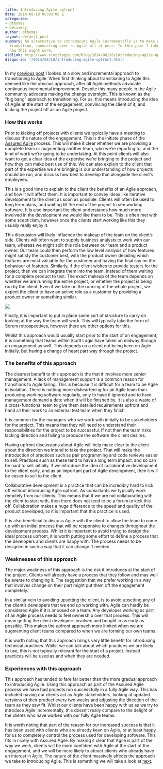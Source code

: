 ```yaml
---
title: Introducing Agile upfront
date: 2014-08-18 00:00:00 Z
categories:
- dthomas
- Delivery
author: dthomas
layout: default_post
summary: An alternative to introducing Agile incrementally is to make a 'big bang'
  transition, converting over to Agile all at once. In this post I take a look at
  how this might work.
oldlink: http://www.scottlogic.com/blog/2014/08/18/introducing-agile-upfront.html
disqus-id: "/2014/08/18/introducing-agile-upfront.html"
---
```


In my <a href="{{site.baseurl}}{% post_url dthomas/2014-08-11-a-piecemeal-approach-to-introducing-agile %}">previous post</a> I looked at a slow and incremental approach to transitioning to Agile. When first thinking about transitioning to Agile this seemed like the obvious approach, after all Agile methods advocate continuous incremental improvement. Despite this many people in the Agile community advocate making the change overnight. This is known as the “big bang” approach to transitioning. For us, this means introducing the idea of Agile at the start of the engagement, convincing the client of it, and kicking the project off as an Agile project.

### How this works
Prior to kicking off projects with clients we typically have a meeting to discuss the nature of the engagement. This is the initiate phase of the [Assured Agile](http://www.scottlogic.com/services/assured-agile/) process. This will make it clear whether we are providing a complete team or augmenting another team, who we’re reporting to, and the kind of work we’re going to be undertaking. At this point clients will also want to get a clear idea of the expertise we’re bringing to the project and how they can make best use of this. We can also explain to the client that part of the expertise we are bringing is our understanding of how projects should be run, and discuss how best to develop that alongside the client’s employees.

This is a good time to explain to the client the benefits of an Agile approach, and how it will affect them. It is important to convey ideas like iterative development to the client as soon as possible. Clients will often be used to long term plans, and waiting till the end of the project to see working software. It is also important the client understands how much more involved in the development we would like them to be. This is often met with some scepticism, however once the clients start working like this they usually really enjoy it.

This discussion will likely influence the makeup of the team on the client’s side. Clients will often want to supply business analysts to work with our team, whereas we might split this role between our team and a product owner. Our team could then perform the low level analysis of how features might satisfy the customer best, with the product owner deciding which features are most valuable for the customer and having the final say on the behaviour of features. Similarly, if the client wishes to provide testers for the project, then we can integrate them into the team, instead of them waiting for a complete product to test. The exact makeup of the team depends on whether we are running the entire project, or whether the project is being run by the client. Even if we take on the running of the whole project, we expect the client to have an active role as a customer by providing a product owner or something similar.

<img src="{{ site.baseurl }}/dthomas/assets/IntroducingAgile/TraditionalVsAgileTeam.png"/>

Finally, it is important to put in place some sort of structure to carry on looking at the way the team will work. This will typically take the form of Scrum retrospectives, however there are other options for this.

Whilst this approach would usually start prior to the start of an engagement, it is something that teams within Scott Logic have taken on midway through an engagement as well. This depends on a client not being keen on Agile initially, but having a change of heart part way through the project.

### The benefits of this approach

The clearest benefit to this approach is the that it involves more senior management. A lack of management support is a common reason for transitions to Agile failing. This is because it is difficult for a team to be Agile in isolation. There is nothing more disheartening for an Agile team than producing working software regularly, only to have it ignored and to have management demand a date when it will be finished by. It is also a waste of a cross-functional team to give them detailed requirements upfront and hand all their work to an external test team when they finish.

It is common for the managers who we work with initially to be stakeholders for the project. This means that they will need to understand their responsibilities for the project to be successful. If not then the team risks lacking direction and failing to produce the software the client desires.

Having upfront discussions about Agile will help make clear to the client about the direction we intend to take the project. That will make the introduction of practices such as pair programming and code reviews easier to sell. Practices such as these tend to have a long term impact, and so can be hard to sell initially. If we introduce the idea of collaborative development to the client early, and as an important part of Agile development, then it will be easier to sell to the client.

Collaborative development is a practice that can be incredibly hard to kick off without introducing Agile upfront. As consultants we typically work remotely from our clients. This means that if we are not collaborating with the client to start with, then there does not tend to be a forum to kick this off. Collaboration makes a huge difference to the speed and quality of the product developed, so it is important that this practice is used.

It is also beneficial to discuss Agile with the client to allow the team to come up with an initial process that will be responsive to changes throughout the development process. Whilst it is important to avoid trying to design the ideal process upfront, it is worth putting some effort to define a process that the developers and clients are happy with. The process needs to be designed in such a way that it can change if needed.

### Weaknesses of this approach

The major weakness of this approach is the risk it introduces at the start of the project. Clients will already have a process that they follow and may well be averse to changing it. The suggestion that we prefer working in a way that involves change on their part might put them off the engagement completely.

In a similar vein to avoiding upsetting the client, is to avoid upsetting any of the client’s developers that we end up working with. Agile can hardly be considered Agile if it is imposed on a team. Any developer working as part of an Agile process needs to feel ownership over that process. This will mean getting the client developers involved and bought in as early as possible. This makes the upfront approach more limited when we are augmenting client teams compared to when we are forming our own teams.

It is worth noting that this approach brings very little benefit for introducing technical practices. Whilst we can talk about which practices we are likely to use, this is not typically relevant for the start of a project. Instead practices will be used as and when they are needed.

### Experiences with this approach
This approach has tended to fare far better than the more gradual approach to introducing Agile. Using this approach as part of the Assured Agile process we have had projects run successfully in a fully Agile way. This has included having our clients act as Agile stakeholders, looking at updated versions of their product every two weeks and adjusting the direction of the team as they saw fit. Whilst our clients have been happy with us as we try to introduce Agile incrementally, this doesn’t really compare to the delight of the clients who have worked with our fully Agile teams.

It is worth noting that part of the reason for our increased success is that it has been used with clients who are already keen on Agile, or at least happy for us to completely control the process used for developing software. This fits in nicely with Assured Agile. By making it clear that Agile is part of the way we work, clients will be more confident with Agile at the start of the engagement, and we will be more likely to attract clients who already have an interest in Agile. The nature of the client massively affects the approach we take to introducing Agile. This is something we will take a look at <a href="{{site.baseurl}}{% post_url dthomas/2014-08-22-how-does-the-nature-of-an-engagement-affect-how-we-introduce-agile %}">next</a>.























